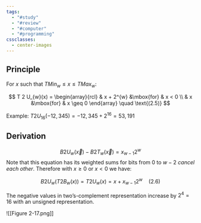 ```yaml
---
tags:
  - "#study"
  - "#review"
  - "#computer"
  - "#programming"
cssclasses:
  - center-images
---
```

## Principle

For $x$ such that $TMin_{w} \leq x \leq TMax_{w}$:

$$
T 2 U_{w}(x) = 
\begin{array}{rcl} 
    & x + 2^{w} &\mbox{for} & x < 0 \\
    & x &\mbox{for} & x \geq 0
\end{array}  \quad \text{(2.5)}
$$

Example: $T 2 U_{16}(-12,345) = -12,345 + 2^{16}=53,191$ 

## Derivation

$$
B 2 U_{w}(\vec{x}) - B 2 T_{w}(\vec{x}) = x_{w-1}2^w
$$
Note that this equation has its weighted sums for bits from $0$ to $w-2$ *cancel each other*. Therefore with $x \geq 0$ or $x < 0$ we have:

$$
B 2 U_{w}(T 2 B_{w}(x)) = T 2 U_{w}(x) = x + x_{w-1}2^{w} \quad \text{(2.6)}
$$

The negative values in two’s-complement representation increase by $2^{4}=16$ with an unsigned representation.

![[Figure 2-17.png]]